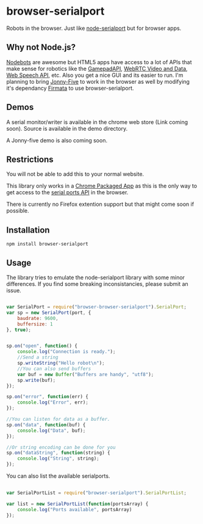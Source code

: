 
# browser-serialport

Robots in the browser. Just like [node-serialport](https://npmjs.org/package/serialport) but for browser apps. 


## Why not Node.js?

[Nodebots](http://nodebots.io/) are awesome but HTML5 apps have access to a lot of APIs that make sense for robotics like the [GamepadAPI](http://www.html5rocks.com/en/tutorials/doodles/gamepad/), [WebRTC Video and Data](http://www.webrtc.org/), [Web Speech API](http://www.google.com/intl/en/chrome/demos/speech.html), etc. Also you get a nice GUI and its easier to run. I'm planning to bring [Jonny-Five](https://github.com/rwaldron/johnny-five) to work in the browser as well by modifying it's dependancy [Firmata](https://github.com/jgautier/firmata) to use browser-serialport.


## Demos

A serial monitor/writer is available in the chrome web store (Link coming soon). Source is available in the demo directory.

A Jonny-five demo is also coming soon.


## Restrictions

You will not be able to add this to your normal website. 

This library only works in a [Chrome Packaged App](http://developer.chrome.com/apps/about_apps.html) as this is the only way to get access to the [serial ports API](http://developer.chrome.com/apps/serial.html) in the browser.

There is currently no Firefox extention support but that might come soon if possible.

## Installation

```
npm install browser-serialport
```

## Usage

The library tries to emulate the node-serialport library with some minor differences. If you find some breaking inconsistancies, please submit an issue.

```js

var SerialPort = require("browser-browser-serialport").SerialPort;
var sp = new SerialPort(port, {
    baudrate: 9600,
    buffersize: 1
}, true);


sp.on("open", function() {
	console.log("Connection is ready.");
	//Send a string
	sp.writeString("Hello robot\n");
	//You can also send buffers
	var buf = new Buffer("Buffers are handy", "utf8");
	sp.write(buf);
});

sp.on("error", function(err) {
	console.log("Error", err);
});

//You can listen for data as a buffer.
sp.on("data", function(buf) {
	console.log("Data", buf);
});	

//Or string encoding can be done for you
sp.on("dataString", function(string) {
	console.log("String", string);
});	


```

You can also list the available serialports.

```js
	
var SerialPortList = require("browser-serialport").SerialPortList;

var list = new SerialPortList(function(portsArray) {
	console.log("Ports available", portsArray)
});

```

